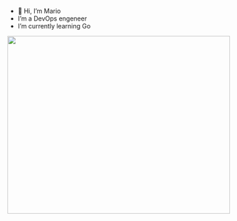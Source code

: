 - 👋 Hi, I’m Mario
- I’m a DevOps engeneer 
- I’m currently learning Go

<img src="https://wakatime.com/share/@880f86bf-0095-4613-930d-60910e5537e9/a92668b3-4478-47fc-b77f-e0e3d8384c2c.png"  width="500" height="400">
